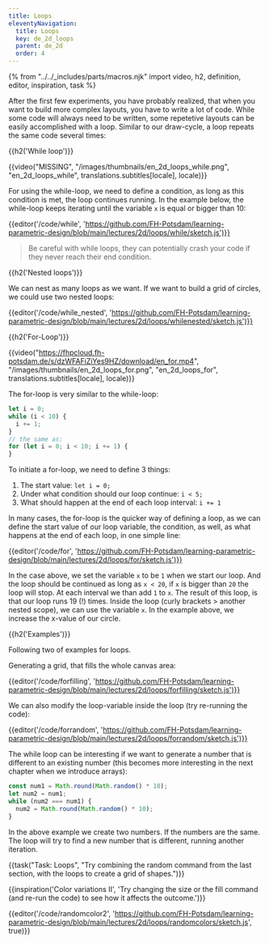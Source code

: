 ```yaml
---
title: Loops
eleventyNavigation:
  title: Loops
  key: de_2d_loops
  parent: de_2d
  order: 4
---
```


{% from "../../_includes/parts/macros.njk" import video, h2, definition, editor, inspiration, task %}

After the first few experiments, you have probably realized, that when you want to build more complex layouts, you have to write a lot of code. While some code will always need to be written, some repetetive layouts can be easily accomplished with a loop. Similar to our draw-cycle, a loop repeats the same code several times:

{{h2('While loop')}}

{{video("MISSING", "/images/thumbnails/en_2d_loops_while.png", "en_2d_loops_while", translations.subtitles[locale], locale)}}
<!--
de:https://fhpcloud.fh-potsdam.de/s/Yt5xr8GX8RE6b6g/download/de_while.mp4
en:MISSING
-->

For using the while-loop, we need to define a condition, as long as this condition is met, the loop continues running. In the example below, the while-loop keeps iterating until the variable `x` is equal or bigger than 10:

{{editor('/code/while', 'https://github.com/FH-Potsdam/learning-parametric-design/blob/main/lectures/2d/loops/while/sketch.js')}}

> Be careful with while loops, they can potentially crash your code if they never reach their end condition.

{{h2('Nested loops')}}

We can nest as many loops as we want. If we want to build a grid of circles, we could use two nested loops:

{{editor('/code/while_nested', 'https://github.com/FH-Potsdam/learning-parametric-design/blob/main/lectures/2d/loops/whilenested/sketch.js')}}

{{h2('For-Loop')}}

{{video("https://fhpcloud.fh-potsdam.de/s/dzWFAFiZiYes9HZ/download/en_for.mp4", "/images/thumbnails/en_2d_loops_for.png", "en_2d_loops_for", translations.subtitles[locale], locale)}}
<!--
de:https://fhpcloud.fh-potsdam.de/s/2e55m4LqkzpYKPy/download/de_for.mp4
en:https://fhpcloud.fh-potsdam.de/s/dzWFAFiZiYes9HZ/download/en_for.mp4
-->

The for-loop is very similar to the while-loop:

```js
let i = 0;
while (i < 10) {
  i += 1;
}
// the same as:
for (let i = 0; i < 10; i += 1) {
}
```

To initiate a for-loop, we need to define 3 things:

1. The start value: `let i = 0;`
2. Under what condition should our loop continue: `i < 5;`
3. What should happen at the end of each loop interval: `i += 1`

In many cases, the for-loop is the quicker way of defining a loop, as we can define the start value of our loop variable, the condition, as well, as what happens at the end of each loop, in one simple line:

{{editor('/code/for', 'https://github.com/FH-Potsdam/learning-parametric-design/blob/main/lectures/2d/loops/for/sketch.js')}}

In the case above, we set the variable `x` to be `1` when we start our loop. And the loop should be continued as long as `x < 20`, if `x` is bigger than `20` the loop will stop. At each interval we than add `1` to `x`. The result of this loop, is that our loop runs 19 (!) times. Inside the loop (curly brackets > another nested scope), we can use the variable `x`. In the example above, we increase the x-value of our circle.

{{h2('Examples')}}

Following two of examples for loops.

Generating a grid, that fills the whole canvas area:

{{editor('/code/forfilling', 'https://github.com/FH-Potsdam/learning-parametric-design/blob/main/lectures/2d/loops/forfilling/sketch.js')}}

We can also modify the loop-variable inside the loop (try re-running the code):

{{editor('/code/forrandom', 'https://github.com/FH-Potsdam/learning-parametric-design/blob/main/lectures/2d/loops/forrandom/sketch.js')}}

The while loop can be interesting if we want to generate a number that is different to an existing number (this becomes more interesting in the next chapter when we introduce arrays):

```js
const num1 = Math.round(Math.random() * 10);
let num2 = num1;
while (num2 === num1) {
  num2 = Math.round(Math.random() * 10);
}
```

In the above example we create two numbers. If the numbers are the same. The loop will try to find a new number that is different, running another iteration.

{{task("Task: Loops", "Try combining the random command from the last section, with the loops to create a grid of shapes.")}}

{{inspiration('Color variations II', 'Try changing the size or the fill command (and re-run the code) to see how it affects the outcome.')}}

{{editor('/code/randomcolor2', 'https://github.com/FH-Potsdam/learning-parametric-design/blob/main/lectures/2d/loops/randomcolors/sketch.js', true)}}